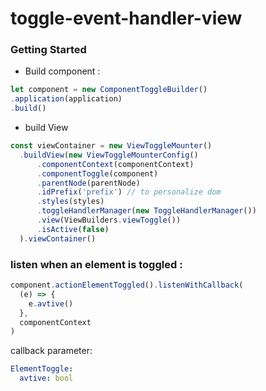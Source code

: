 # toggle-event-handler-view

### Getting Started
- Build component :

```javascript
let component = new ComponentToggleBuilder()
.application(application)
.build()
  ```

- build View

```javascript
const viewContainer = new ViewToggleMounter()
  .buildView(new ViewToggleMounterConfig()
      .componentContext(componentContext)
      .componentToggle(component)
      .parentNode(parentNode)
      .idPrefix('prefix') // to personalize dom
      .styles(styles)
      .toggleHandlerManager(new ToggleHandlerManager())
      .view(ViewBuilders.viewToggle())
      .isActive(false)
  ).viewContainer()
  ```


### listen when an element is toggled :
```javascript
component.actionElementToggled().listenWithCallback(
  (e) => {
    e.avtive()
  }, 
  componentContext
)
  ```

callback parameter:
```yaml
ElementToggle:
  avtive: bool
  ```



